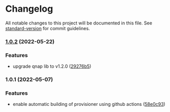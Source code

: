 # Changelog

All notable changes to this project will be documented in this file. See [standard-version](https://github.com/conventional-changelog/standard-version) for commit guidelines.

### [1.0.2](https://github.com/dblencowe/qnap-storage-provisioner/compare/v1.0.1...v1.0.2) (2022-05-22)


### Features

* upgrade qnap lib to v1.2.0 ([29276b5](https://github.com/dblencowe/qnap-storage-provisioner/commit/29276b5a6c8555c78f684d2cc3cc01ff6bc0408d))

### 1.0.1 (2022-05-07)


### Features

* enable automatic building of provisioner using github actions ([58e0c93](https://github.com/dblencowe/qnap-storage-provisioner/commit/58e0c937262b8269556d07d7188464329fed64de))
